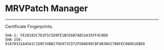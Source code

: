 # MRVPatch Manager

------------
Certificate Fingerprints:
```
SHA-1: FE20183C7D2F5C5D9FE1BCE6B7AB31A35FF4C8D0
SHA-256: 91870331A45A1C1E8F34BB27D6973CD72FD8AD98CBF4B306276BFEC06D61EBE8
```
